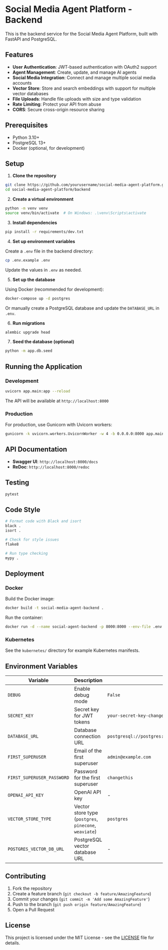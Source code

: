 # Social Media Agent Platform - Backend

This is the backend service for the Social Media Agent Platform, built with FastAPI and PostgreSQL.

## Features

- **User Authentication**: JWT-based authentication with OAuth2 support
- **Agent Management**: Create, update, and manage AI agents
- **Social Media Integration**: Connect and manage multiple social media accounts
- **Vector Store**: Store and search embeddings with support for multiple vector databases
- **File Uploads**: Handle file uploads with size and type validation
- **Rate Limiting**: Protect your API from abuse
- **CORS**: Secure cross-origin resource sharing

## Prerequisites

- Python 3.10+
- PostgreSQL 13+
- Docker (optional, for development)

## Setup

1. **Clone the repository**

```bash
git clone https://github.com/yourusername/social-media-agent-platform.git
cd social-media-agent-platform/backend
```

2. **Create a virtual environment**

```bash
python -m venv venv
source venv/bin/activate  # On Windows: .\venv\Scripts\activate
```

3. **Install dependencies**

```bash
pip install -r requirements/dev.txt
```

4. **Set up environment variables**

Create a `.env` file in the backend directory:

```bash
cp .env.example .env
```

Update the values in `.env` as needed.

5. **Set up the database**

Using Docker (recommended for development):

```bash
docker-compose up -d postgres
```

Or manually create a PostgreSQL database and update the `DATABASE_URL` in `.env`.

6. **Run migrations**

```bash
alembic upgrade head
```

7. **Seed the database (optional)**

```bash
python -m app.db.seed
```

## Running the Application

### Development

```bash
uvicorn app.main:app --reload
```

The API will be available at `http://localhost:8000`

### Production

For production, use Gunicorn with Uvicorn workers:

```bash
gunicorn -k uvicorn.workers.UvicornWorker -w 4 -b 0.0.0.0:8000 app.main:app
```

## API Documentation

- **Swagger UI**: `http://localhost:8000/docs`
- **ReDoc**: `http://localhost:8000/redoc`

## Testing

```bash
pytest
```

## Code Style

```bash
# Format code with Black and isort
black .
isort .

# Check for style issues
flake8

# Run type checking
mypy .
```

## Deployment

### Docker

Build the Docker image:

```bash
docker build -t social-media-agent-backend .
```

Run the container:

```bash
docker run -d --name social-agent-backend -p 8000:8000 --env-file .env social-media-agent-backend
```

### Kubernetes

See the `kubernetes/` directory for example Kubernetes manifests.

## Environment Variables

| Variable | Description | Default |
|----------|-------------|---------|
| `DEBUG` | Enable debug mode | `False` |
| `SECRET_KEY` | Secret key for JWT tokens | `your-secret-key-change-this-in-production` |
| `DATABASE_URL` | Database connection URL | `postgresql://postgres:postgres@localhost:5432/social_agent` |
| `FIRST_SUPERUSER` | Email of the first superuser | `admin@example.com` |
| `FIRST_SUPERUSER_PASSWORD` | Password for the first superuser | `changethis` |
| `OPENAI_API_KEY` | OpenAI API key | - |
| `VECTOR_STORE_TYPE` | Vector store type (`postgres`, `pinecone`, `weaviate`) | `postgres` |
| `POSTGRES_VECTOR_DB_URL` | PostgreSQL vector database URL | - |

## Contributing

1. Fork the repository
2. Create a feature branch (`git checkout -b feature/AmazingFeature`)
3. Commit your changes (`git commit -m 'Add some AmazingFeature'`)
4. Push to the branch (`git push origin feature/AmazingFeature`)
5. Open a Pull Request

## License

This project is licensed under the MIT License - see the [LICENSE](LICENSE) file for details.
